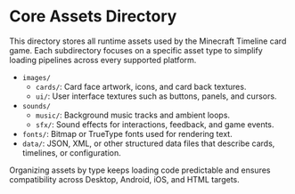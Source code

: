 # Core Assets Directory

This directory stores all runtime assets used by the Minecraft Timeline card game. Each subdirectory focuses on a specific asset type to simplify loading pipelines across every supported platform.

- `images/`
  - `cards/`: Card face artwork, icons, and card back textures.
  - `ui/`: User interface textures such as buttons, panels, and cursors.
- `sounds/`
  - `music/`: Background music tracks and ambient loops.
  - `sfx/`: Sound effects for interactions, feedback, and game events.
- `fonts/`: Bitmap or TrueType fonts used for rendering text.
- `data/`: JSON, XML, or other structured data files that describe cards, timelines, or configuration.

Organizing assets by type keeps loading code predictable and ensures compatibility across Desktop, Android, iOS, and HTML targets.
